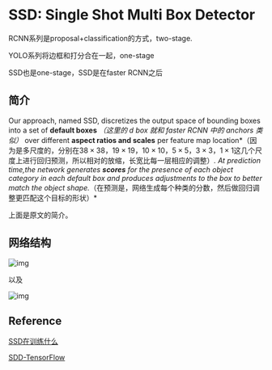# SSD: Single Shot Multi Box Detector

RCNN系列是proposal+classification的方式，two-stage.

YOLO系列将边框和打分合在一起，one-stage

SSD也是one-stage，SSD是在faster RCNN之后

## 简介

Our approach, named SSD, discretizes the output space of bounding boxes into a set of **default boxes** *（这里的 d box 就和 faster RCNN 中的 anchors 类似）* over different **aspect ratios and scales** per feature map location*（因为是多尺度的，分别在$38\times38$，$19\times19$，$10\times10$，$5\times5$，$3\times3$，$1\times1$这几个尺度上进行回归预测，所以相对的放缩，长宽比每一层相应的调整）*. At prediction time,the network generates **scores** for the presence of each object category in each default box and produces adjustments to the box to better match the object shape.*（在预测是，网络生成每个种类的分数，然后做回归调整更匹配这个目标的形状）*

上面是原文的简介。

## 网络结构

![img](http://owv7la1di.bkt.clouddn.com/blog/171015/41E24AJgkj.png?imageslim)

以及

![img](https://pic2.zhimg.com/v2-57a84a027f8ab07209991d850280ac83_r.jpg)







## Reference

[SSD在训练什么](https://zhuanlan.zhihu.com/p/29410169)

[SDD-TensorFlow](https://github.com/balancap/SSD-Tensorflow)